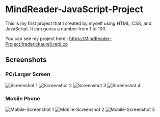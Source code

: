 # MindReader-JavaScript-Project
This is my first project that I created by myself using HTML, CSS, and JavaScript. It can guess a number from 1 to 100.

You can see my project here : https://MindReader-Project.frederickaureli.repl.co

## Screenshots
### PC/Larger Screen
![Screenshot 1](https://user-images.githubusercontent.com/121996224/215102794-c62c7c81-9dff-419d-b83a-f10c7275765e.png)
![Screenshot 2](https://user-images.githubusercontent.com/121996224/215102791-2a21eabf-c7ab-411f-9401-68dec6df4a99.png)
![Screenshot 3](https://user-images.githubusercontent.com/121996224/215102788-0499a2d4-c147-414c-b764-f2361cf7e9e0.png)
![Screenshot 4](https://user-images.githubusercontent.com/121996224/215104241-088fa3d3-34e1-4425-b67f-757b5530b589.png)

### Mobile Phone
![Mobile-Screenshot 1](https://user-images.githubusercontent.com/121996224/215102798-b1460281-3ed6-4802-afc8-481f22e2825c.png)
![Mobile-Screenshot 2](https://user-images.githubusercontent.com/121996224/215102769-21d7e4b1-d258-4a91-9f5a-4d798ce3d98b.png)
![Mobile-Screenshot 3](https://user-images.githubusercontent.com/121996224/215102777-eafbc218-4058-40b8-9724-071cd844d14a.png)
